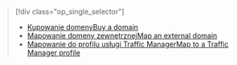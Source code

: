 > [!div class="op_single_selector"]
> * [<span data-ttu-id="d4be1-101">Kupowanie domeny</span><span class="sxs-lookup"><span data-stu-id="d4be1-101">Buy a domain</span></span>](../articles/app-service-web/custom-dns-web-site-buydomains-web-app.md)
> * [<span data-ttu-id="d4be1-102">Mapowanie domeny zewnętrznej</span><span class="sxs-lookup"><span data-stu-id="d4be1-102">Map an external domain</span></span>](../articles/app-service-web/app-service-web-tutorial-custom-domain.md)
> * [<span data-ttu-id="d4be1-103">Mapowanie do profilu usługi Traffic Manager</span><span class="sxs-lookup"><span data-stu-id="d4be1-103">Map to a Traffic Manager profile</span></span>](../articles/app-service-web/web-sites-traffic-manager-custom-domain-name.md)
> 
> 

